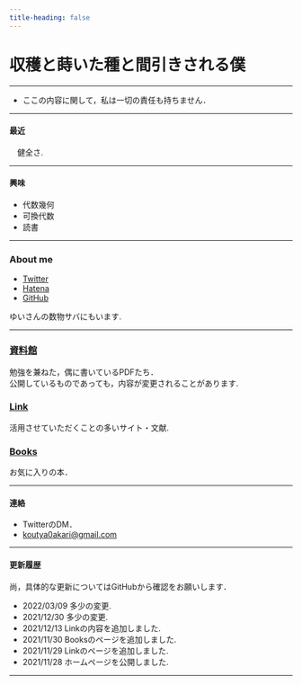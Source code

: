 ```yaml
---
title-heading: false
---
```

<!-- Global site tag (gtag.js) - Google Analytics -->
<script async src="https://www.googletagmanager.com/gtag/js?id=UA-212193483-1"></script>
<script>
  window.dataLayer = window.dataLayer || [];
  function gtag(){dataLayer.push(arguments);}
  gtag('js', new Date());

  gtag('config', 'UA-212193483-1');
</script>

# 収穫と蒔いた種と間引きされる僕

---

* ここの内容に関して，私は一切の責任も持ちません．

---

#### 最近

　健全さ. 

---

#### 興味

 - 代数幾何<br />
 - 可換代数<br />
 - 読書<br />

---

### About me

 - [Twitter](https://twitter.com/akari0koutya)
 - [Hatena](https://akari0koutya.hatenablog.com/)
 - [GitHub](https://github.com/koutya0akari)
 
 ゆいさんの数物サバにもいます.

---

### [資料館](documents)

勉強を兼ねた，偶に書いているPDFたち．<br />
公開しているものであっても，内容が変更されることがあります. <br />

### [Link](link)
 活用させていただくことの多いサイト・文献. <br />

### [Books](Books)
 お気に入りの本．<br />

---

#### 連絡 

 - TwitterのDM．
 - koutya0akari@gmail.com

---

#### 更新履歴 

  尚，具体的な更新についてはGitHubから確認をお願いします．<br />

 - 2022/03/09 多少の変更. <br />
 - 2021/12/30 多少の変更. <br />
 - 2021/12/13 Linkの内容を追加しました. <br />
 - 2021/11/30 Booksのページを追加しました. <br />
 - 2021/11/29 Linkのページを追加しました. <br />
 - 2021/11/28 ホームページを公開しました. <br />


---